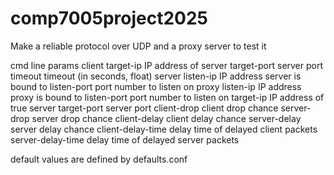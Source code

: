 # comp7005project2025
Make a reliable protocol over UDP and a proxy server to test it

cmd line params
client
  target-ip      IP address of server
  target-port    server port
  timeout        timeout (in seconds, float)
server
  listen-ip      IP address server is bound to
  listen-port    port number to listen on
proxy
  listen-ip      IP address proxy is bound to
  listen-port    port number to listen on
  target-ip      IP address of true server
  target-port    server port
  client-drop    client drop chance
  server-drop    server drop chance
  client-delay   client delay chance
  server-delay   server delay chance
  client-delay-time  delay time of delayed client packets
  server-delay-time  delay time of delayed server packets

default values are defined by defaults.conf
